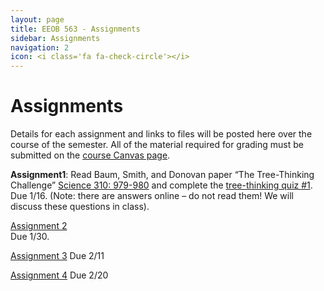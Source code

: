 ```yaml
---
layout: page
title: EEOB 563 - Assignments
sidebar: Assignments
navigation: 2
icon: <i class='fa fa-check-circle'></i> 
---
```


# Assignments

Details for each assignment and links to files will be posted here over the course of the semester.
All of the material required for grading must be submitted on the [course Canvas page](https://canvas.iastate.edu/courses/57269). 

**Assignment1**:  Read Baum, Smith, and Donovan paper “The Tree-Thinking Challenge” [Science 310: 979-980](http://science.sciencemag.org/content/310/5750/979.full.pdf) and complete the [tree-thinking quiz #1](https://isu-molphyl.github.io/EEOB563-Spring2020/assignments/assignment1.pdf). 
Due 1/16.  (Note: there are answers online – do not read them! We will discuss these questions in class).

[Assignment 2](https://isu-molphyl.github.io/EEOB563-Spring2020/assignments/assignment2.pdf)  
Due 1/30.

[Assignment 3](https://isu-molphyl.github.io/EEOB563-Spring2020/assignments/assignment3.pdf)
Due 2/11

[Assignment 4](https://isu-molphyl.github.io/EEOB563-Spring2020/assignments/assignment4.pdf)
Due 2/20

<!--

[Assignment 5](https://isu-molphyl.github.io/EEOB563-Spring2020/assignments/assignment5.pdf)

[Assignment 6](https://isu-molphyl.github.io/EEOB563-Spring2020/assignments/assignment6.pdf)

-->

